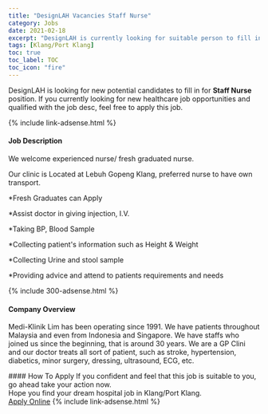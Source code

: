 ```yaml
---
title: "DesignLAH Vacancies Staff Nurse" 
category: Jobs 
date: 2021-02-18 
excerpt: "DesignLAH is currently looking for suitable person to fill in the Staff Nurse which positioned at Klang/Port Klang" 
tags: [Klang/Port Klang] 
toc: true 
toc_label: TOC 
toc_icon: "fire" 
--- 
```


<p>DesignLAH is looking for new potential candidates to fill in for <b>Staff Nurse</b> position. If you currently looking for new healthcare job opportunities and qualified with the job desc, feel free to apply this job.
</p>{% include link-adsense.html %} 
<div><div><h4>Job Description</h4></div><div><div><span><div><p>We welcome experienced nurse/ fresh graduated nurse.</p><p>Our clinic is Located at Lebuh Gopeng Klang, preferred nurse to have own transport.</p><p>*Fresh Graduates can Apply</p><p>*Assist doctor in giving injection, I.V.</p><p>*Taking BP, Blood Sample</p><p>*Collecting patient's information such as Height &amp; Weight</p><p>*Collecting Urine and stool sample</p><p>*Providing advice and attend to patients requirements and needs</p></div></span></div></div></div> 
{% include 300-adsense.html %} 
<div><div><h4>Company Overview</h4></div><div><div><span><div><p>Medi-Klinik Lim has been operating since 1991. We have patients throughout Malaysia and even from Indonesia and Singapore. We have staffs who joined us since the beginning, that is around 30 years. We are a GP Clini and our doctor treats all sort of patient, such as stroke, hypertension, diabetics, minor surgery, dressing, ultrasound, ECG, etc.</p></div></span></div></div></div> 
#### How To Apply 
If you confident and feel that this job is suitable to you, go ahead take your action now. <br/> 
Hope you find your dream hospital job in Klang/Port Klang. <br/> 
<a href="https://www.jobstreet.com.my/en/job/staff-nurse-4478806?jobId=jobstreet-my-job-4478806" class="btn btn--warning" target="_blank" rel="nofollow noopenner">Apply Online</a> 
{% include link-adsense.html %} 